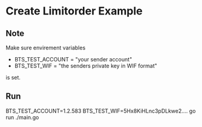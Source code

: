 
# Create Limitorder Example

## Note
Make sure envirement variables 
- BTS_TEST_ACCOUNT = "your sender account"
- BTS_TEST_WIF = "the senders private key in WIF format"

is set.

## Run
BTS_TEST_ACCOUNT=1.2.583 BTS_TEST_WIF=5Hx8KiHLnc3pDLkwe2.... go run ./main.go